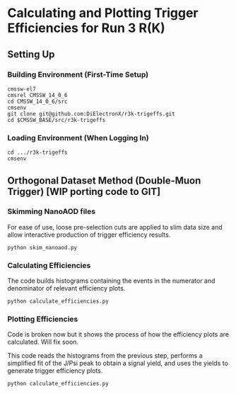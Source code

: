 # Calculating and Plotting Trigger Efficiencies for Run 3 R(K)

## Setting Up

### Building Environment (First-Time Setup)
```
cmssw-el7
cmsrel CMSSW_14_0_6
cd CMSSW_14_0_6/src
cmsenv
git clone git@github.com:DiElectronX/r3k-trigeffs.git
cd $CMSSW_BASE/src/r3k-trigeffs
```

### Loading Environment (When Logging In)
```
cd .../r3k-trigeffs
cmsenv
```

## Orthogonal Dataset Method (Double-Muon Trigger) [WIP porting code to GIT]

### Skimming NanoAOD files

For ease of use, loose pre-selection cuts are applied to slim data size and allow interactive production of trigger efficiency results.

```
python skim_nanoaod.py
```

### Calculating Efficiencies

The code builds histograms containing the events in the numerator and denominator of relevant efficiency plots.

```
python calculate_efficiencies.py
```

### Plotting Efficiencies

Code is broken now but it shows the process of how the efficiency plots are calculated. Will fix soon.


This code reads the histograms from the previous step, performs a simplified fit of the J/Psi peak to obtain a signal yield, and uses the yields to generate trigger efficiency plots.

```
python calculate_efficiencies.py
```


